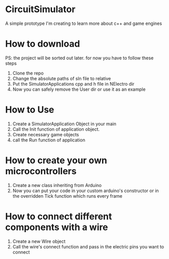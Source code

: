 # CircuitSimulator
A simple prototype I'm creating to learn more about c++ and game engines

# How to download

PS: the project will be sorted out later. for now you have to follow these steps
1. Clone the repo
2. Change the absolute paths of sln file to relative
3. Put the SimulatorApplications cpp and h file in NElectro dir
4. Now you can safely remove the User dir or use it as an example
   
# How to Use
1. Create a SimulatorApplication Object in your main
2. Call the Init function of application object.
3. Create necessary game objects
4. call the Run function of application

# How to create your own microcontrollers
1. Create a new class inheriting from Arduino
2. Now you can put your code in your custom arduino's constructor or in the overridden Tick function which runs every frame

# How to connect different components with a wire
1. Create a new Wire object
2. Call the wire's connect function and pass in the electric pins you want to connect

